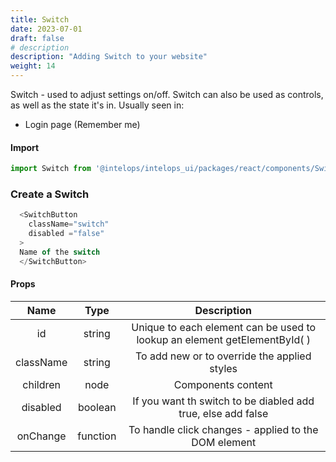 ```yaml
---
title: Switch
date: 2023-07-01
draft: false
# description
description: "Adding Switch to your website"
weight: 14
---
```


Switch - used to adjust settings on/off. Switch can also be used as controls, as well as the state it's in. Usually seen in:
- Login page (Remember me)


#### Import 
```js
import Switch from '@intelops/intelops_ui/packages/react/components/Switch/src';
```

### Create a Switch
```js
  <SwitchButton
    className="switch"
    disabled ="false"
  >
  Name of the switch 
  </SwitchButton>
```

#### Props

| **Name**    |  **Type**   |**Description**       |
| :----:      |    :----:   |    :----:            |
| id          | string      | Unique to each element can be used to lookup an element getElementById( ) |
| className   | string      | To add new or to override the applied styles |
| children    | node        | Components content   |
| disabled    | boolean     | If you want th switch to be diabled add true, else add false |
| onChange     | function    | To handle click  changes - applied to the DOM element |
